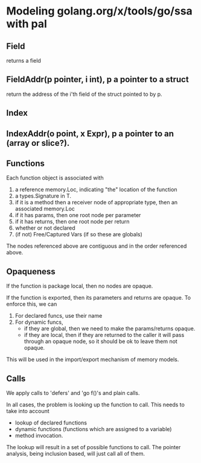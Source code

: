 # Modeling golang.org/x/tools/go/ssa with pal

## Field

returns a field

## FieldAddr(p pointer, i int), p a pointer to a struct

return the address of the i'th field of the struct
pointed to by p.

## Index

## IndexAddr(o point, x Expr), p a pointer to an (array or slice?).



## Functions

Each function object is associated with 

1. a reference memory.Loc, indicating "the" location of the function
1. a types.Signature in T.
1. if it is a method then a receiver node of appropriate type,
   then an associated memory.Loc
1. if it has params, then one root node per parameter
1. if it has returns, then one root node per return
1. whether or not declared
1. (if not) Free/Captured Vars (if so these are globals)


The nodes referenced above are contiguous and in the order referenced above.

## Opaqueness

If the function is package local, then no nodes are opaque.

If the function is exported, then its parameters and returns are opaque.
To enforce this, we can
1. For declared funcs, use their name
1. For dynamic funcs, 
	- if they are global, then we need to make the params/returns opaque.
	- if they are local, then if they are returned to the caller it will
	pass through an opaque node, so it should be ok to leave them not opaque.

This will be used in the import/export mechanism of memory models.

## Calls

We apply calls to 'defers' and 'go f()'s and plain calls.

In all cases, the problem is looking up the function to call.  This 
needs to take into account 

- lookup of declared functions
- dynamic functions (functions which are assigned to a variable)
- method invocation.

The lookup will result in a set of possible functions to call.  The
pointer analysis, being inclusion based, will just call all of them.

## 







